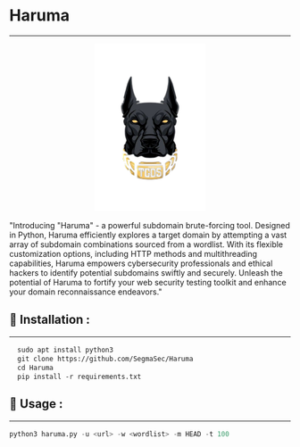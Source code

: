 # Haruma
---
<p align="center">
<img src="logo.png" alt="center" style="width:200px; height:300px"/>
</p>
"Introducing "Haruma" - a powerful subdomain brute-forcing tool. Designed in Python, Haruma efficiently explores a target domain by attempting a vast array of subdomain combinations sourced from a wordlist. With its flexible customization options, including HTTP methods and multithreading capabilities, Haruma empowers cybersecurity professionals and ethical hackers to identify potential subdomains swiftly and securely. Unleash the potential of Haruma to fortify your web security testing toolkit and enhance your domain reconnaissance endeavors."

## :pushpin: Installation :
---

``` 
  sudo apt install python3
  git clone https://github.com/SegmaSec/Haruma
  cd Haruma
  pip install -r requirements.txt
```
## :pushpin: Usage :
---
```py
python3 haruma.py -u <url> -w <wordlist> -m HEAD -t 100
```
